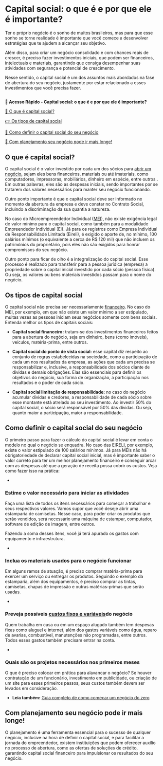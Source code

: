 # Capital social: o que é e por que ele é importante?

Ter o próprio negócio é o sonho de muitos brasileiros, mas para que esse sonho se torne realidade é importante que você comece a desenvolver estratégias que te ajudem a alcançar seu objetivo.

Além disso, para criar um negócio consolidado e com chances reais de crescer, é preciso fazer investimentos iniciais, que podem ser financeiros, intelectuais e materiais, garantindo que consiga desempenhar suas atividades com segurança e potencial de crescimento.

Nesse sentido, o capital social é um dos assuntos mais abordados na fase de abertura do seu negócio, justamente por estar relacionado a esses investimentos que você precisa fazer.

## 

**💙 Acesso Rápido - Capital social: o que é e por que ele é importante?**

[🤔 O que é capital social?](#A)

[👉 Os tipos de capital social](#B)

[💪 Como definir o capital social do seu negócio](#C)

[💙 Com planejamento seu negócio pode ir mais longe!](#D)

[](#)
## **O que é capital social?**

O capital social é o valor investido por cada um dos sócios para [abrir um negócio](https://meubolso.mercadopago.com.br/dicas-abrir-negocio), sejam eles bens financeiros, materiais ou até imateriais, como computadores, impressoras, mobiliários, dinheiro em espécie, entre outros . Em outras palavras, eles são as despesas iniciais, sendo importantes por se tratarem dos valores necessários para manter seu negócio funcionando.

Outro ponto importante é que o capital social deve ser informado no momento da abertura da empresa e deve constar no Contrato Social, incluindo a discriminação da sua quantia a natureza.

No caso do Microempreendedor Individual ([MEI](https://meubolso.mercadopago.com.br/6-beneficios-de-se-formalizar-como-mei)), não existe exigência legal de valor mínimo para o capital social, como também para a modalidade Empreendedor Individual (EI). Já para os registros como Empresa Individual de Responsabilidade Limitada (Eireli), é exigido o aporte de, no mínimo, 100 salários mínimos (o equivalente a cerca de R$ 120 mil) que não incluem os patrimônios do proprietário, pois eles não são exigidos para honrar compromissos do seu negócio.

Outro ponto para ficar de olho é a integralização do capital social. Esse processo é realizado para transferir para a pessoa jurídica (empresa) a propriedade sobre o capital inicial investido por cada sócio (pessoa física). Ou seja, os valores ou bens materiais investidos passam para o nome do negócio.

## 

[](#)
## **Os tipos de capital social**

O capital social não precisa ser necessariamente [financeiro](https://meubolso.mercadopago.com.br/saude-financeira-negocio). No caso do MEI, por exemplo, em que não existe um valor mínimo a ser estipulado, muitas vezes as pessoas iniciam seus negócios somente com bens sociais. Entenda melhor os tipos de capitais sociais:

- **Capital social financeiro:** tratam-se dos investimentos financeiros feitos para a abertura do negócio, seja em dinheiro, bens (como imóveis), veículos, matéria-prima, entre outros. 

- **Capital social do ponto de vista social:** esse capital diz respeito ao conjunto de regras estabelecidas na sociedade, como a participação de cada um nos resultados da empresa, as ações que cada um precisa se responsabilizar e, inclusive, a responsabilidade dos sócios diante de dívidas e demais obrigações. Elas são essenciais para definir os objetivos do negócio, sua forma de organização, a participação nos resultados e o poder de cada sócio. 

- **Capital social limitação de responsabilidade:** no caso do negócio acumular dívidas e credores, a responsabilidade de cada sócio sobre esse montante está atrelado ao seu investimento. Ao investir 50% do capital social, o sócio será responsável por 50% das dívidas. Ou seja, quanto maior a participação, maior a responsabilidade. 

[](#)
## **Como definir o capital social do seu negócio**

O primeiro passo para fazer o cálculo do capital social é levar em conta o modelo no qual o negócio se enquadra. No caso das EIRELI, por exemplo, existe o valor estipulado de 100 salários mínimos. Já para MEIs não há obrigatoriedade de declarar capital social inicial, mas é importante saber o valor correto para ter um melhor planejamento financeiro e conseguir arcar com as despesas até que a geração de receita possa cobrir os custos. Veja como fazer isso na prática:

- 
### **Estime o valor necessário para iniciar as atividades**

Faça uma lista de todos os itens necessários para começar a trabalhar e seus respectivos valores. Vamos supor que você deseje abrir uma estamparia de camisetas. Nesse caso, para poder criar os produtos que serão vendidos, será necessário uma máquina de estampar, computador, software de edição de imagem, entre outros.

Fazendo a soma desses itens, você já terá apurado os gastos com equipamento e infraestrutura.

- 
### **Inclua os materiais usados para o negócio funcionar**

Em alguns ramos de atuação, é preciso comprar matéria-prima para exercer um serviço ou entregar os produtos. Seguindo o exemplo da estamparia, além dos equipamentos, é preciso comprar as tintas, camisetas, chapas de impressão e outras matérias-primas que serão usadas.

- 
### **Preveja possíveis** [custos fixos e variáveis](https://meubolso.mercadopago.com.br/custo-fixo-e-variavel?hs_preview=RNoXgaQc-73989229633)**do negócio**

Quem trabalha em casa ou em um espaço alugado também tem despesas fixas como aluguel e internet, além dos gastos variáveis como água, reparo de avarias, combustível, manutenções não programadas, entre outros. Todos esses gastos também precisam entrar na conta.

- 
### **Quais são os projetos necessários nos primeiros meses**

O que é preciso colocar em prática para alavancar o negócio? Se houver contratação de um funcionário, investimento em publicidade, ou criação de um site para esses primeiros passos, seus custos também devem ser levados em consideração.

- **Leia também:** [Guia completo de como começar um negócio do zero](https://meubolso.mercadopago.com.br/guia-completo-como-comecar-um-negocio)

[](#)
## **Com planejamento seu negócio pode ir mais longe!**

O planejamento é uma ferramenta essencial para o sucesso de qualquer negócio, inclusive na hora de definir o capital social, e para facilitar a jornada do empreendedor, existem instituições que podem oferecer auxílio no processo de abertura, como as ofertas de soluções de crédito, garantindo capital social financeiro para impulsionar os resultados do seu negócio.